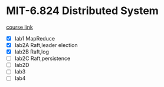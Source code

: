 # MIT-6.824 Distributed System

[course link](https://pdos.csail.mit.edu/6.824/index.html)

- [x] lab1 MapReduce
- [x] lab2A Raft,leader election
- [x] lab2B Raft,log
- [ ] lab2C Raft,persistence
- [ ] lab2D
- [ ] lab3
- [ ] lab4